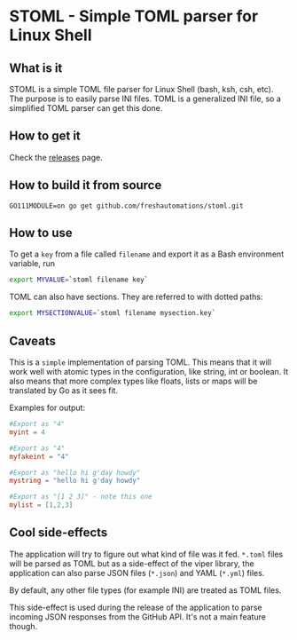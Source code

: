 # STOML - Simple TOML parser for Linux Shell

## What is it
STOML is a simple TOML file parser for Linux Shell (bash, ksh, csh, etc).
The purpose is to easily parse INI files.
TOML is a generalized INI file, so a simplified TOML parser can get this done.

## How to get it
Check the [releases](/releases) page.

## How to build it from source
```cgo
GO111MODULE=on go get github.com/freshautomations/stoml.git
```

## How to use
To get a `key` from a file called `filename` and export it as a Bash environment variable, run
```bash
export MYVALUE=`stoml filename key`
```
TOML can also have sections. They are referred to with dotted paths:
```bash
export MYSECTIONVALUE=`stoml filename mysection.key`
```

## Caveats
This is a `simple` implementation of parsing TOML.
This means that it will work well with atomic types in the configuration, like string, int or boolean.
It also means that more complex types like floats, lists or maps will be translated by Go as it sees fit.

Examples for output:
```toml
#Export as "4"
myint = 4

#Export as "4"
myfakeint = "4"

#Export as "hello hi g'day howdy"
mystring = "hello hi g'day howdy"

#Export as "[1 2 3]" - note this one
mylist = [1,2,3]
```

## Cool side-effects
The application will try to figure out what kind of file was it fed.
`*.toml` files will be parsed as TOML but as a side-effect of the viper library,
the application can also parse JSON files (`*.json`) and YAML (`*.yml`) files.

By default, any other file types (for example INI) are treated as TOML files.

This side-effect is used during the release of the application to parse incoming JSON responses from the GitHub API.
It's not a main feature though.